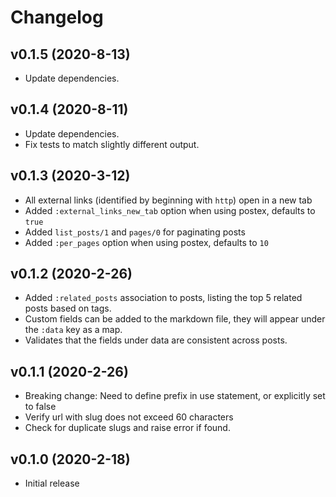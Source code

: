 # Changelog

## v0.1.5 (2020-8-13)

* Update dependencies.

## v0.1.4 (2020-8-11)

* Update dependencies.
* Fix tests to match slightly different output.

## v0.1.3 (2020-3-12)

* All external links (identified by beginning with `http`) open in a new tab
* Added `:external_links_new_tab` option when using postex, defaults to `true`
* Added `list_posts/1` and `pages/0` for paginating posts
* Added `:per_pages` option when using postex, defaults to `10`

## v0.1.2 (2020-2-26)

* Added `:related_posts` association to posts, listing the top 5 related posts based on tags.
* Custom fields can be added to the markdown file, they will appear under the `:data` key as a map.
* Validates that the fields under data are consistent across posts.

## v0.1.1 (2020-2-26)

* Breaking change: Need to define prefix in use statement, or explicitly set to false
* Verify url with slug does not exceed 60 characters
* Check for duplicate slugs and raise error if found.

## v0.1.0 (2020-2-18)

* Initial release
